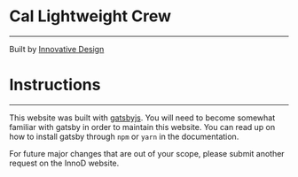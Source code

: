# Cal Lightweight Crew
---
Built by [Innovative Design](http://innovativedesign.club)

# Instructions
---
This website was built with [gatsbyjs](https://github.com/gatsbyjs).  You will need
to become somewhat familiar with gatsby in order to maintain this website.  You
can read up on how to install gatsby through `npm` or `yarn` in the documentation.

For future major changes that are out of your scope, please submit another request on the InnoD website.
